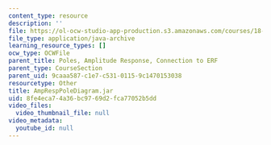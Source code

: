 ```yaml
---
content_type: resource
description: ''
file: https://ol-ocw-studio-app-production.s3.amazonaws.com/courses/18-03sc-differential-equations-fall-2011/8fe4eca74a36bc9769d2fca77052b5dd_AmpRespPoleDiagram.jar
file_type: application/java-archive
learning_resource_types: []
ocw_type: OCWFile
parent_title: Poles, Amplitude Response, Connection to ERF
parent_type: CourseSection
parent_uid: 9caaa587-c1e7-c531-0115-9c1470153038
resourcetype: Other
title: AmpRespPoleDiagram.jar
uid: 8fe4eca7-4a36-bc97-69d2-fca77052b5dd
video_files:
  video_thumbnail_file: null
video_metadata:
  youtube_id: null
---
```

